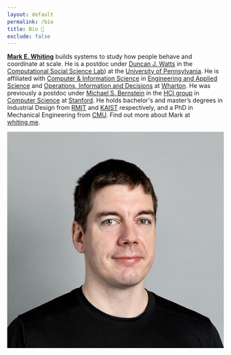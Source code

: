 ```yaml
---
layout: default
permalink: /bio
title: Bio 🐨
exclude: false
---
```


**[Mark E. Whiting](/)** builds systems to study how people behave and coordinate at scale.
He is a postdoc under [Duncan J. Watts](https://en.wikipedia.org/wiki/Duncan_J._Watts) in the [Computational Social Science Lab](https://css.seas.upenn.edu)) at the [University of Pennsylvania](https://www.upenn.edu). He is affiliated with [Computer & Information Science](https://www.cis.upenn.edu/index.php) in [Engineering and Applied Science](https://www.seas.upenn.edu) and [Operations, Information and Decisions](https://oid.wharton.upenn.edu) at [Wharton](https://www.wharton.upenn.edu).
He was previously a postdoc under [Michael S. Bernstein](https://hci.stanford.edu/msb/) in the [HCI group](https://hci.stanford.edu) in [Computer Science](https://cs.stanford.edu) at [Stanford](http://stanford.edu).
He holds bachelor's and master’s degrees in Industrial Design from [RMIT](https://www.rmit.edu.au) and [KAIST](https://www.kaist.ac.kr/) respectively, and a PhD in Mechanical Engineering from [CMU](https://www.cmu.edu). Find out more about Mark at [whiting.me](/).

![Mark Whiting](/assets/Headshot.jpeg "Mark Whiting")
